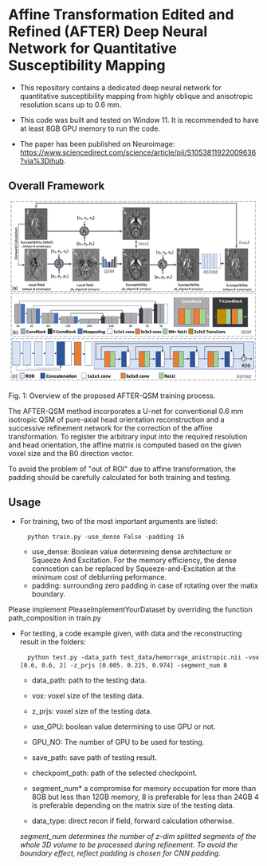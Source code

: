 
# Affine Transformation Edited and Refined (AFTER) Deep Neural Network for Quantitative Susceptibility Mapping

- This repository contains a dedicated deep neural network for quantitative susceptibility mapping from highly oblique and anisotropic resolution scans up to 0.6 mm.


- This code was built and tested on Window 11. It is recommended to have at least 8GB GPU memory to run the code.


- The paper has been published on Neuroimage: https://www.sciencedirect.com/science/article/pii/S1053811922009636?via%3Dihub.

## <span id="head1"> Overall Framework </span>

![images/img.png](images/img.png)

Fig. 1:  Overview of the proposed AFTER-QSM training process. 

The AFTER-QSM method incorporates a U-net for conventional 0.6 mm isotropic QSM of pure-axial head orientation reconstruction and a successive refinement network for the correction of the affine transformation.
To register the arbitrary input into the required resolution and head orientation, the affine matrix is computed based on the given voxel size and the B0 direction vector.

To avoid the problem of "out of ROI" due to affine transformation, the padding should be carefully calculated for both training and testing.

## <span id="head2">Usage </span>


- For training, two of the most important arguments are listed:


        python train.py -use_dense False -padding 16

    - use_dense: Boolean value determining dense architecture or Squeeze And Excitation. For the memory efficiency, the dense conncetion can be replaced by Squeeze-and-Excitation at the minimum cost of deblurring peformance.
    - padding: surrounding zero padding in case of rotating over the matix boundary.



Please implement PleaseImplementYourDataset by overriding the function path_composition in train.py

- For testing, a code example given, with data and the reconstructing result in the folders:

    
        python test.py -data_path test_data/hemorrage_anistropic.nii -vox [0.6, 0.6, 2] -z_prjs [0.005. 0.225, 0.974] -segment_num 8

    - data_path: path to the testing data. 
    - vox: voxel size of the testing data.
    - z_prjs: voxel size of the testing data.
    
    - use_GPU: boolean value determining to use GPU or not.
    - GPU_NO: The number of GPU to be used for testing.
    
    - save_path: save path of testing result.
    - checkpoint_path: path of the selected checkpoint.
  
    - segment_num* a compromise for memory occupation for more than 8GB but less than 12GB memory, 8 is preferable for less than 24GB 4 is preferable depending on the matrix size of the testing data.

    - data_type: direct recon if field, forward calculation otherwise.

    *segment_num determines the number of z-dim splitted segments of the whole 3D volume to be processed during refinement. To avoid the boundary effect, reflect padding is chosen for CNN padding.*

